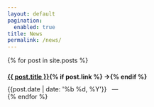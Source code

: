 ```yaml
---
layout: default
pagination:
  enabled: true
title: News
permalink: /news/
---
```

{% for post in site.posts %}
<article class="post">
<a class="post-thumbnail" style="background-image: url({{"/assets/img/" | prepend: site.baseurl | append : post.img}})" href="{{post.url | prepend: site.baseurl}}"></a>
  <div class="post-content">
    <h2 class="post-title"; style="font-size:100%"><a href="{% if post.link %}{{post.link}}{% else %}{{ post.url| prepend: site.baseurl}}{% endif %}">{{ post.title }}</a>{% if post.link %}<span class="link-arrow"> &rarr;</span>{% endif %}</h2>
    <span class="post-date">{{post.date | date: '%b %d, %Y'}}&nbsp;&nbsp;&nbsp;—&nbsp;</span>
  </div>
</article>
{% endfor %}